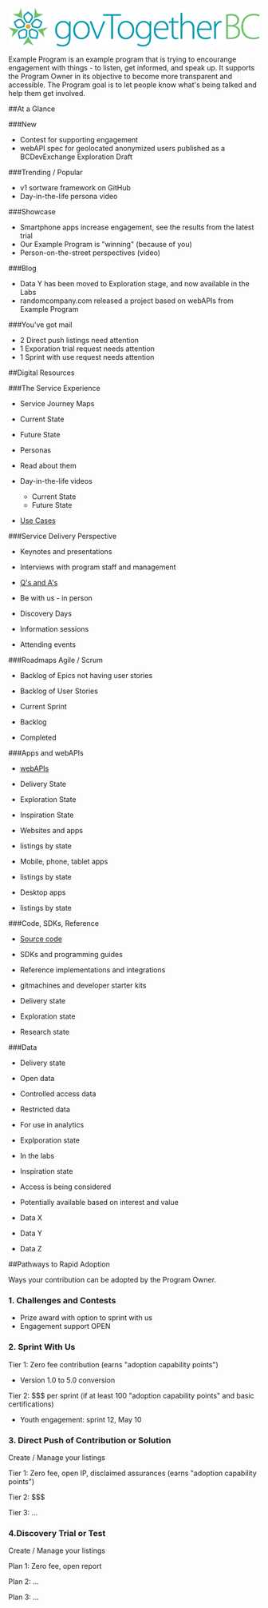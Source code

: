 <!--- 
# Header 1 text will be used for the project title
text following will be rendered as normal text paragraph
## Header 2 text will show as Section Headers (which contain groupings of Header 3's
text following will be rendered as normal text paragraph
### Header 3 text will show as Sub-Section Headers
text following will be rendered as normal text paragraph
---> 

![logo](https://raw.githubusercontent.com/BCDevExchange/BCDevExchange-Programs/master/Logos/govtogetherbc.png)

Example Program is an example program that is trying to encourange engagement with things - to listen, get informed, and speak up. It supports the Program Owner in its objective to become more transparent and accessible. The Program goal is to let people know what's being talked and help them get involved.

##At a Glance
<!--- this contains all of the stuff on the first page, dashboard / roll up information --->

<!---[row start]---> 

<!---[col start]--->

###New
- Contest for supporting engagement
- webAPI spec for geolocated anonymized users published as a BCDevExchange Exploration Draft 

<!---[col end]--->

<!---[col start]--->

###Trending / Popular
- v1 sortware framework on GitHub
- Day-in-the-life persona video

<!---[col end]--->

<!---[col start]--->

###Showcase
- Smartphone apps increase engagement, see the results from the latest trial
- Our Example Program is "winning" (because of you)
- Person-on-the-street perspectives (video)

<!---[col end]--->

<!---[row end]--->

<!---[row start]--->

<!---[col start]--->

###Blog
- Data Y has been moved to Exploration stage, and now available in the Labs
- randomcompany.com released a project based on webAPIs from Example Program

<!---[col end]--->

<!---[col start]--->

###You've got mail
- 2 Direct push listings need attention
- 1 Exporation trial request needs attention
- 1 Sprint with use request needs attention

<!---[col end]--->

<!---[col end]--->

<!---[col start]--->

<!---[row end]--->

##Digital Resources
<!--- this is the main part of the page. --->

<!---[row start]--->  

<!---[col start]--->

###The Service Experience
- Service Journey Maps
 - Current State
 - Future State

- Personas
 - Read about them
 - Day-in-the-life videos
    - Current State
    - Future State

- [Use Cases](https://bcdevexchange.org/#/projects)

<!---[col end]--->

<!---[col start]--->

###Service Delivery Perspective

- Keynotes and presentations

- Interviews with program staff and management
 
- [Q's and A's](http://blog.data.gov.bc.ca/)

- Be with us - in person
 - Discovery Days
 - Information sessions
 - Attending events

<!---[col end]--->

<!---[col start]--->

###Roadmaps
Agile / Scrum
- Backlog of Epics not having user stories

- Backlog of User Stories
 - Current Sprint
 - Backlog
 - Completed

<!---[col end]--->

<!---[row end]---> 

<!---[row start]--->

<!---[col start]--->

###Apps and webAPIs
- [webAPIs](https://bcdevexchange.org/#/resources)
 - Delivery State 
 - Exploration State
 - Inspiration State

- Websites and apps
 - listings by state

- Mobile, phone, tablet apps
 - listings by state
 
- Desktop apps
 - listings by state

<!---[col end]--->

<!---[col start]--->

###Code, SDKs, Reference
- [Source code](https://github.com/BCDevExchange)
- SDKs and programming guides
- Reference implementations and integrations

- gitmachines and developer starter kits

- Delivery state
- Exploration state
- Research state

<!---[col end]--->

<!---[col start]--->

###Data 
- Delivery state
 - Open data
 - Controlled access data
 - Restricted data
 - For use in analytics

- Explporation state
 - In the labs

- Inspiration state
 - Access is being considered

- Potentially available based on interest and value
 - Data X
 - Data Y
 - Data Z

<!---[col end]--->

<!---[row end]---> 

##Pathways to Rapid Adoption

Ways your contribution can be adopted by the Program Owner.
<!--- there's some stuff here that appears somewhat boiler plate in nature. we might want to explore how we could reference boiler plate content separately, such as hardcoded HTML, or linking to content hosted on BCDevExchange.org --->

<!---[row start]---> 

<!---[col start]--->

### 1. Challenges and Contests
- Prize award with option to sprint with us
 - Engagement support OPEN

### 2. Sprint With Us
Tier 1: Zero fee contribution (earns "adoption capability points")
 - Version 1.0 to 5.0 conversion

Tier 2: $$$ per sprint (if at least 100 "adoption capability points" and basic certifications)
 - Youth engagement: sprint 12, May 10

<!---[col end]--->

<!---[col start]--->

### 3. Direct Push of Contribution or Solution
Create / Manage your listings

Tier 1: Zero fee, open IP, disclaimed assurances (earns "adoption capability points")

Tier 2: $$$

Tier 3: ...

### 4.Discovery Trial or Test
Create / Manage your listings

Plan 1: Zero fee, open report

Plan 2: ...

Plan 3: ...

<!---[col end]--->

<!---[row end]---> 






 
















